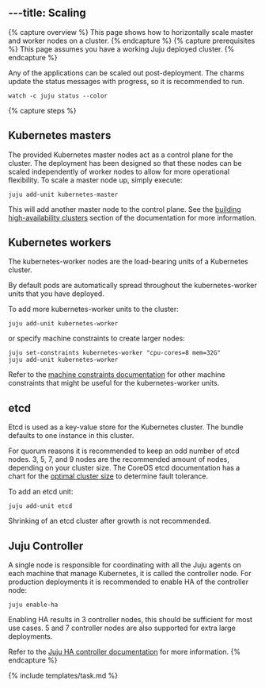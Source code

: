 ---title: Scaling
---

{% capture overview %}
This page shows how to horizontally scale master and worker nodes on a cluster.
{% endcapture %}
{% capture prerequisites %}
This page assumes you have a working Juju deployed cluster.
{% endcapture %}

Any of the applications can be scaled out post-deployment. The charms
update the status messages with progress, so it is recommended to run.

```
watch -c juju status --color
```
{% capture steps %}
## Kubernetes masters

The provided Kubernetes master nodes act as a control plane for the cluster. The deployment has been designed so that these nodes can be scaled independently of worker nodes to allow for more operational flexibility. To scale a master node up, simply execute:

    juju add-unit kubernetes-master

This will add another master node to the control plane. See the [building high-availability clusters](/docs/admin/high-availability) section of the documentation for more information. 

## Kubernetes workers

The kubernetes-worker nodes are the load-bearing units of a Kubernetes cluster.

By default pods are automatically spread throughout the kubernetes-worker units
that you have deployed.

To add more kubernetes-worker units to the cluster:

```
juju add-unit kubernetes-worker
```

or specify machine constraints to create larger nodes:

```
juju set-constraints kubernetes-worker "cpu-cores=8 mem=32G"
juju add-unit kubernetes-worker
```

Refer to the
[machine constraints documentation](https://jujucharms.com/docs/stable/charms-constraints)
for other machine constraints that might be useful for the kubernetes-worker units.

## etcd

Etcd is used as a key-value store for the Kubernetes cluster. The bundle
defaults to one instance in this cluster.

For quorum reasons it is recommended to keep an odd number of etcd nodes. 3, 5, 7, and 9 nodes are the recommended amount of nodes, depending on your cluster size. The CoreOS etcd documentation has a chart for the
[optimal cluster size](https://coreos.com/etcd/docs/latest/admin_guide.html#optimal-cluster-size)
to determine fault tolerance.

To add an etcd unit: 

```
juju add-unit etcd
```

Shrinking of an etcd cluster after growth is not recommended.

## Juju Controller

A single node is responsible for coordinating with all the Juju agents on each machine that manage Kubernetes, it is called the controller node. For production deployments it is recommended to enable HA of the controller node:

    juju enable-ha
    
Enabling HA results in 3 controller nodes, this should be sufficient for most use cases. 5 and 7 controller nodes are also supported for extra large deployments. 
    
Refer to the [Juju HA controller documentation](https://jujucharms.com/docs/2.0/controllers-ha) for more information. 
{% endcapture %}

{% include templates/task.md %}